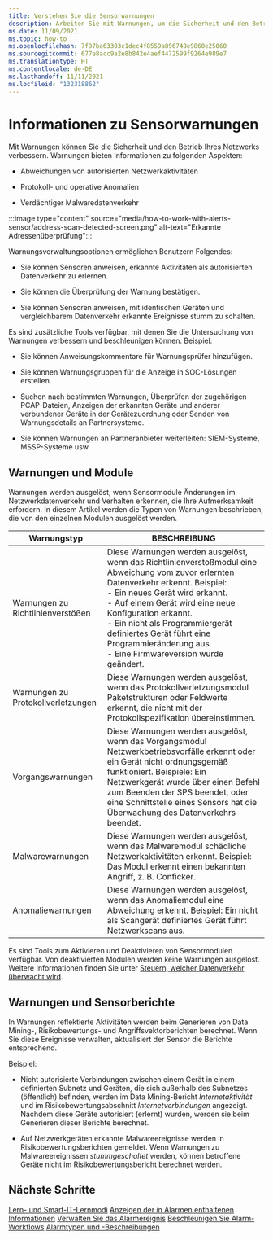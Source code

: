 ```yaml
---
title: Verstehen Sie die Sensorwarnungen
description: Arbeiten Sie mit Warnungen, um die Sicherheit und den Betrieb Ihres Netzwerks zu verbessern.
ms.date: 11/09/2021
ms.topic: how-to
ms.openlocfilehash: 7f97ba63303c1dec4f8559a896748e9860e25060
ms.sourcegitcommit: 677e8acc9a2e8b842e4aef4472599f9264e989e7
ms.translationtype: HT
ms.contentlocale: de-DE
ms.lasthandoff: 11/11/2021
ms.locfileid: "132318862"
---
```

# <a name="about-sensor-alerts"></a>Informationen zu Sensorwarnungen

Mit Warnungen können Sie die Sicherheit und den Betrieb Ihres Netzwerks verbessern. Warnungen bieten Informationen zu folgenden Aspekten:

- Abweichungen von autorisierten Netzwerkaktivitäten

- Protokoll- und operative Anomalien

- Verdächtiger Malwaredatenverkehr

:::image type="content" source="media/how-to-work-with-alerts-sensor/address-scan-detected-screen.png" alt-text="Erkannte Adressenüberprüfung":::

Warnungsverwaltungsoptionen ermöglichen Benutzern Folgendes:

- Sie können Sensoren anweisen, erkannte Aktivitäten als autorisierten Datenverkehr zu erlernen.

- Sie können die Überprüfung der Warnung bestätigen.

- Sie können Sensoren anweisen, mit identischen Geräten und vergleichbarem Datenverkehr erkannte Ereignisse stumm zu schalten.

Es sind zusätzliche Tools verfügbar, mit denen Sie die Untersuchung von Warnungen verbessern und beschleunigen können. Beispiel:

  - Sie können Anweisungskommentare für Warnungsprüfer hinzufügen.

  - Sie können Warnungsgruppen für die Anzeige in SOC-Lösungen erstellen. 

  - Suchen nach bestimmten Warnungen, Überprüfen der zugehörigen PCAP-Dateien, Anzeigen der erkannten Geräte und anderer verbundener Geräte in der Gerätezuordnung oder Senden von Warnungsdetails an Partnersysteme.

  - Sie können Warnungen an Partneranbieter weiterleiten: SIEM-Systeme, MSSP-Systeme usw.

## <a name="alerts-and-engines"></a>Warnungen und Module

Warnungen werden ausgelöst, wenn Sensormodule Änderungen im Netzwerkdatenverkehr und Verhalten erkennen, die Ihre Aufmerksamkeit erfordern. In diesem Artikel werden die Typen von Warnungen beschrieben, die von den einzelnen Modulen ausgelöst werden.

| Warnungstyp | BESCHREIBUNG |
|-|-|
| Warnungen zu Richtlinienverstößen | Diese Warnungen werden ausgelöst, wenn das Richtlinienverstoßmodul eine Abweichung vom zuvor erlernten Datenverkehr erkennt. Beispiel: <br /> - Ein neues Gerät wird erkannt.  <br /> - Auf einem Gerät wird eine neue Konfiguration erkannt. <br /> - Ein nicht als Programmiergerät definiertes Gerät führt eine Programmieränderung aus. <br /> - Eine Firmwareversion wurde geändert. |
| Warnungen zu Protokollverletzungen | Diese Warnungen werden ausgelöst, wenn das Protokollverletzungsmodul Paketstrukturen oder Feldwerte erkennt, die nicht mit der Protokollspezifikation übereinstimmen. | 
| Vorgangswarnungen | Diese Warnungen werden ausgelöst, wenn das Vorgangsmodul Netzwerkbetriebsvorfälle erkennt oder ein Gerät nicht ordnungsgemäß funktioniert. Beispiele: Ein Netzwerkgerät wurde über einen Befehl zum Beenden der SPS beendet, oder eine Schnittstelle eines Sensors hat die Überwachung des Datenverkehrs beendet. |
| Malwarewarnungen | Diese Warnungen werden ausgelöst, wenn das Malwaremodul schädliche Netzwerkaktivitäten erkennt. Beispiel: Das Modul erkennt einen bekannten Angriff, z. B. Conficker. |
| Anomaliewarnungen | Diese Warnungen werden ausgelöst, wenn das Anomaliemodul eine Abweichung erkennt. Beispiel: Ein nicht als Scangerät definiertes Gerät führt Netzwerkscans aus. |

Es sind Tools zum Aktivieren und Deaktivieren von Sensormodulen verfügbar. Von deaktivierten Modulen werden keine Warnungen ausgelöst. Weitere Informationen finden Sie unter [Steuern, welcher Datenverkehr überwacht wird](how-to-control-what-traffic-is-monitored.md).

## <a name="alerts-and-sensor-reporting"></a>Warnungen und Sensorberichte

In Warnungen reflektierte Aktivitäten werden beim Generieren von Data Mining-, Risikobewertungs- und Angriffsvektorberichten berechnet. Wenn Sie diese Ereignisse verwalten, aktualisiert der Sensor die Berichte entsprechend.

Beispiel:

  - Nicht autorisierte Verbindungen zwischen einem Gerät in einem definierten Subnetz und Geräten, die sich außerhalb des Subnetzes (öffentlich) befinden, werden im Data Mining-Bericht *Internetaktivität* und im Risikobewertungsabschnitt *Internetverbindungen* angezeigt. Nachdem diese Geräte autorisiert (erlernt) wurden, werden sie beim Generieren dieser Berichte berechnet.

  - Auf Netzwerkgeräten erkannte Malwareereignisse werden in Risikobewertungsberichten gemeldet. Wenn Warnungen zu Malwareereignissen *stummgeschaltet* werden, können betroffene Geräte nicht im Risikobewertungsbericht berechnet werden.

## <a name="next-steps"></a>Nächste Schritte

[Lern- und Smart-IT-Lernmodi](how-to-control-what-traffic-is-monitored.md#learning-and-smart-it-learning-modes)
[Anzeigen der in Alarmen enthaltenen Informationen](how-to-view-information-provided-in-alerts.md)
[Verwalten Sie das Alarmereignis](how-to-manage-the-alert-event.md)
[ Beschleunigen Sie Alarm-Workflows](how-to-accelerate-alert-incident-response.md)
[Alarmtypen und -Beschreibungen](alert-engine-messages.md)
